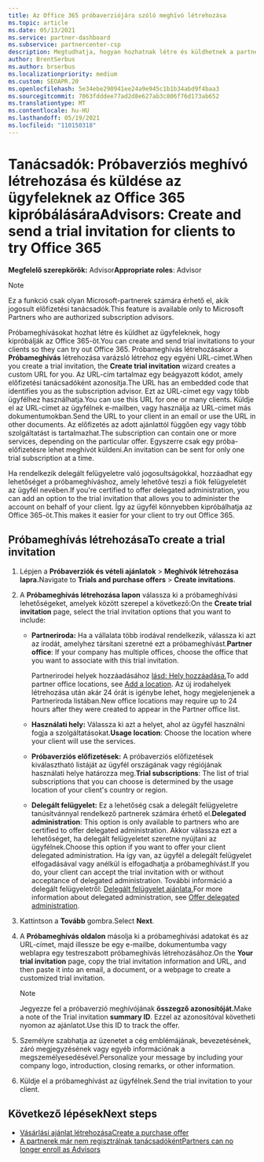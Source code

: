 ```yaml
---
title: Az Office 365 próbaverziójára szóló meghívó létrehozása
ms.topic: article
ms.date: 05/13/2021
ms.service: partner-dashboard
ms.subservice: partnercenter-csp
description: Megtudhatja, hogyan hozhatnak létre és küldhetnek a partnerek próbameghívásokat az ügyfeleiknek az Office 365 kipróbálására. A partnerek nagyban hitelesített előfizetési tanácsadók.
author: BrentSerbus
ms.author: brserbus
ms.localizationpriority: medium
ms.custom: SEOAPR.20
ms.openlocfilehash: 5e34ebe290941ee24a9e945c1b1b34abd9f4baa3
ms.sourcegitcommit: 7063fdddee77ad2d8e627ab3c806f76d173ab652
ms.translationtype: MT
ms.contentlocale: hu-HU
ms.lasthandoff: 05/19/2021
ms.locfileid: "110150318"
---
```

# <a name="advisors-create-and-send-a-trial-invitation-for-clients-to-try-office-365"></a><span data-ttu-id="3d197-104">Tanácsadók: Próbaverziós meghívó létrehozása és küldése az ügyfeleknek az Office 365 kipróbálására</span><span class="sxs-lookup"><span data-stu-id="3d197-104">Advisors: Create and send a trial invitation for clients to try Office 365</span></span>


<span data-ttu-id="3d197-105">**Megfelelő szerepkörök:** Advisor</span><span class="sxs-lookup"><span data-stu-id="3d197-105">**Appropriate roles**: Advisor</span></span>

> [!NOTE]
> <span data-ttu-id="3d197-106">Ez a funkció csak olyan Microsoft-partnerek számára érhető el, akik jogosult előfizetési tanácsadók.</span><span class="sxs-lookup"><span data-stu-id="3d197-106">This feature is available only to Microsoft Partners who are authorized subscription advisors.</span></span>

<span data-ttu-id="3d197-107">Próbameghívásokat hozhat létre és küldhet az ügyfeleknek, hogy kipróbálják az Office 365-öt.</span><span class="sxs-lookup"><span data-stu-id="3d197-107">You can create and send trial invitations to your clients so they can try out Office 365.</span></span> <span data-ttu-id="3d197-108">Próbameghívás létrehozásakor a **Próbameghívás** létrehozása varázsló létrehoz egy egyéni URL-címet.</span><span class="sxs-lookup"><span data-stu-id="3d197-108">When you create a trial invitation, the **Create trial invitation** wizard creates a custom URL for you.</span></span> <span data-ttu-id="3d197-109">Az URL-cím tartalmaz egy beágyazott kódot, amely előfizetési tanácsadóként azonosítja.</span><span class="sxs-lookup"><span data-stu-id="3d197-109">The URL has an embedded code that identifies you as the subscription advisor.</span></span> <span data-ttu-id="3d197-110">Ezt az URL-címet egy vagy több ügyfélhez használhatja.</span><span class="sxs-lookup"><span data-stu-id="3d197-110">You can use this URL for one or many clients.</span></span> <span data-ttu-id="3d197-111">Küldje el az URL-címet az ügyfélnek e-mailben, vagy használja az URL-címet más dokumentumokban.</span><span class="sxs-lookup"><span data-stu-id="3d197-111">Send the URL to your client in an email or use the URL in other documents.</span></span> <span data-ttu-id="3d197-112">Az előfizetés az adott ajánlattól függően egy vagy több szolgáltatást is tartalmazhat.</span><span class="sxs-lookup"><span data-stu-id="3d197-112">The subscription can contain one or more services, depending on the particular offer.</span></span> <span data-ttu-id="3d197-113">Egyszerre csak egy próba-előfizetésre lehet meghívót küldeni.</span><span class="sxs-lookup"><span data-stu-id="3d197-113">An invitation can be sent for only one trial subscription at a time.</span></span>

<span data-ttu-id="3d197-114">Ha rendelkezik delegált felügyeletre való jogosultságokkal, hozzáadhat egy lehetőséget a próbameghíváshoz, amely lehetővé teszi a fiók felügyeletét az ügyfél nevében.</span><span class="sxs-lookup"><span data-stu-id="3d197-114">If you're certified to offer delegated administration, you can add an option to the trial invitation that allows you to administer the account on behalf of your client.</span></span> <span data-ttu-id="3d197-115">Így az ügyfél könnyebben kipróbálhatja az Office 365-öt.</span><span class="sxs-lookup"><span data-stu-id="3d197-115">This makes it easier for your client to try out Office 365.</span></span>

## <a name="to-create-a-trial-invitation"></a><span data-ttu-id="3d197-116">Próbameghívás létrehozása</span><span class="sxs-lookup"><span data-stu-id="3d197-116">To create a trial invitation</span></span>

1. <span data-ttu-id="3d197-117">Lépjen a **Próbaverziók és vételi ajánlatok**  >  **Meghívók létrehozása lapra.**</span><span class="sxs-lookup"><span data-stu-id="3d197-117">Navigate to **Trials and purchase offers** > **Create invitations**.</span></span>

2. <span data-ttu-id="3d197-118">A **Próbameghívás létrehozása lapon** válassza ki a próbameghívási lehetőségeket, amelyek között szerepel a következő:</span><span class="sxs-lookup"><span data-stu-id="3d197-118">On the **Create trial invitation** page, select the trial invitation options that you want to include:</span></span>

    - <span data-ttu-id="3d197-119">**Partneriroda:** Ha a vállalata több irodával rendelkezik, válassza ki azt az irodát, amelyhez társítani szeretné ezt a próbameghívást.</span><span class="sxs-lookup"><span data-stu-id="3d197-119">**Partner office**: If your company has multiple offices, choose the office that you want to associate with this trial invitation.</span></span>

        <span data-ttu-id="3d197-120">Partnerirodei helyek hozzáadásához [lásd: Hely hozzáadása.](manage-locations.md)</span><span class="sxs-lookup"><span data-stu-id="3d197-120">To add partner office locations, see [Add a location](manage-locations.md).</span></span> <span data-ttu-id="3d197-121">Az új irodahelyek létrehozása után akár 24 órát is igénybe lehet, hogy megjelenjenek a Partneriroda listában.</span><span class="sxs-lookup"><span data-stu-id="3d197-121">New office locations may require up to 24 hours after they were created to appear in the Partner office list.</span></span>

    - <span data-ttu-id="3d197-122">**Használati hely:** Válassza ki azt a helyet, ahol az ügyfél használni fogja a szolgáltatásokat.</span><span class="sxs-lookup"><span data-stu-id="3d197-122">**Usage location**: Choose the location where your client will use the services.</span></span>
    - <span data-ttu-id="3d197-123">**Próbaverziós előfizetések:** A próbaverziós előfizetések kiválasztható listáját az ügyfél országának vagy régiójának használati helye határozza meg.</span><span class="sxs-lookup"><span data-stu-id="3d197-123">**Trial subscriptions**: The list of trial subscriptions that you can choose is determined by the usage location of your client's country or region.</span></span>
    - <span data-ttu-id="3d197-124">**Delegált felügyelet:** Ez a lehetőség csak a delegált felügyeletre tanúsítvánnyal rendelkező partnerek számára érhető el.</span><span class="sxs-lookup"><span data-stu-id="3d197-124">**Delegated administration**: This option is only available to partners who are certified to offer delegated administration.</span></span> <span data-ttu-id="3d197-125">Akkor válassza ezt a lehetőséget, ha delegált felügyeletet szeretne nyújtani az ügyfélnek.</span><span class="sxs-lookup"><span data-stu-id="3d197-125">Choose this option if you want to offer your client delegated administration.</span></span> <span data-ttu-id="3d197-126">Ha így van, az ügyfél a delegált felügyelet elfogadásával vagy anélkül is elfogadhatja a próbameghívást.</span><span class="sxs-lookup"><span data-stu-id="3d197-126">If you do, your client can accept the trial invitation with or without acceptance of delegated administration.</span></span> <span data-ttu-id="3d197-127">További információ a delegált felügyeletről: [Delegált felügyelet ajánlata.](customers-revoke-admin-privileges.md)</span><span class="sxs-lookup"><span data-stu-id="3d197-127">For more information about delegated administration, see [Offer delegated administration](customers-revoke-admin-privileges.md).</span></span>

3. <span data-ttu-id="3d197-128">Kattintson a **Tovább** gombra.</span><span class="sxs-lookup"><span data-stu-id="3d197-128">Select **Next**.</span></span>

4. <span data-ttu-id="3d197-129">A **Próbameghívás oldalon** másolja ki a próbameghívási adatokat és az URL-címet, majd illessze be egy e-mailbe, dokumentumba vagy weblapra egy testreszabott próbameghívás létrehozásához.</span><span class="sxs-lookup"><span data-stu-id="3d197-129">On the **Your trial invitation** page, copy the trial invitation information and URL, and then paste it into an email, a document, or a webpage to create a customized trial invitation.</span></span>

    > [!NOTE]
    > <span data-ttu-id="3d197-130">Jegyezze fel a próbaverzió meghívójának **összegző azonosítóját.**</span><span class="sxs-lookup"><span data-stu-id="3d197-130">Make a note of the Trial invitation **summary ID**.</span></span> <span data-ttu-id="3d197-131">Ezzel az azonosítóval követheti nyomon az ajánlatot.</span><span class="sxs-lookup"><span data-stu-id="3d197-131">Use this ID to track the offer.</span></span>

5. <span data-ttu-id="3d197-132">Személyre szabhatja az üzenetet a cég emblémájának, bevezetésének, záró megjegyzésének vagy egyéb információnak a megszemélyesedésével.</span><span class="sxs-lookup"><span data-stu-id="3d197-132">Personalize your message by including your company logo, introduction, closing remarks, or other information.</span></span>

6. <span data-ttu-id="3d197-133">Küldje el a próbameghívást az ügyfélnek.</span><span class="sxs-lookup"><span data-stu-id="3d197-133">Send the trial invitation to your client.</span></span>

## <a name="next-steps"></a><span data-ttu-id="3d197-134">Következő lépések</span><span class="sxs-lookup"><span data-stu-id="3d197-134">Next steps</span></span>

- [<span data-ttu-id="3d197-135">Vásárlási ajánlat létrehozása</span><span class="sxs-lookup"><span data-stu-id="3d197-135">Create a purchase offer</span></span>](advisor-create-a-purchase-offer.md)
- [<span data-ttu-id="3d197-136">A partnerek már nem regisztrálnak tanácsadóként</span><span class="sxs-lookup"><span data-stu-id="3d197-136">Partners can no longer enroll as Advisors</span></span>](advisors-no-csp.md)
